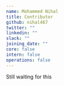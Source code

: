```yaml
---
name: Mohammed Nihal
title: Contributor
github: nihal467
twitter: ""
linkedin: ""
slack: ""
joining_date: ""
core: false
intern: false
operations: false
---
```


Still waiting for this
